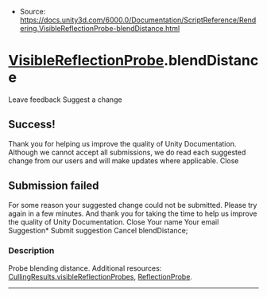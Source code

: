 * Source: https://docs.unity3d.com/6000.0/Documentation/ScriptReference/Rendering.VisibleReflectionProbe-blendDistance.html

#  [VisibleReflectionProbe](https://docs.unity3d.com/6000.0/Documentation/ScriptReference/Rendering.VisibleReflectionProbe.html).blendDistance
Leave feedback
Suggest a change
## Success!
Thank you for helping us improve the quality of Unity Documentation. Although we cannot accept all submissions, we do read each suggested change from our users and will make updates where applicable.
Close
## Submission failed
For some reason your suggested change could not be submitted. Please <a>try again</a> in a few minutes. And thank you for taking the time to help us improve the quality of Unity Documentation.
Close
Your name Your email Suggestion* Submit suggestion
Cancel
blendDistance; 
### Description
Probe blending distance.
Additional resources: [CullingResults.visibleReflectionProbes](https://docs.unity3d.com/6000.0/Documentation/ScriptReference/Rendering.CullingResults-visibleReflectionProbes.html), [ReflectionProbe](https://docs.unity3d.com/6000.0/Documentation/ScriptReference/ReflectionProbe.html).
* * *
